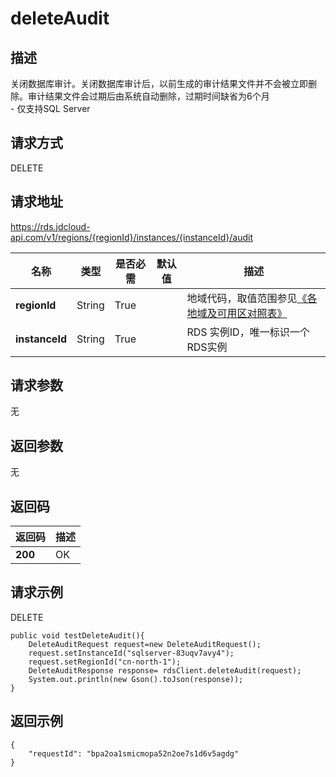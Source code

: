 # deleteAudit


## 描述
关闭数据库审计。关闭数据库审计后，以前生成的审计结果文件并不会被立即删除。审计结果文件会过期后由系统自动删除，过期时间缺省为6个月<br>- 仅支持SQL Server

## 请求方式
DELETE

## 请求地址
https://rds.jdcloud-api.com/v1/regions/{regionId}/instances/{instanceId}/audit

|名称|类型|是否必需|默认值|描述|
|---|---|---|---|---|
|**regionId**|String|True| |地域代码，取值范围参见[《各地域及可用区对照表》](../Enum-Definitions/Regions-AZ.md)|
|**instanceId**|String|True| |RDS 实例ID，唯一标识一个RDS实例|

## 请求参数
无


## 返回参数
无


## 返回码
|返回码|描述|
|---|---|
|**200**|OK|

## 请求示例
DELETE
```
public void testDeleteAudit(){
    DeleteAuditRequest request=new DeleteAuditRequest();
    request.setInstanceId("sqlserver-83uqv7avy4");
    request.setRegionId("cn-north-1");
    DeleteAuditResponse response= rdsClient.deleteAudit(request);
    System.out.println(new Gson().toJson(response));
}

```

## 返回示例
```
{
    "requestId": "bpa2oa1smicmopa52n2oe7s1d6v5agdg"
}
```
